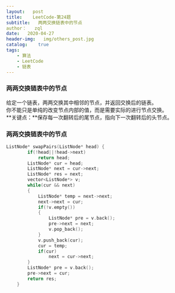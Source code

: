```yaml
---
layout:   post
title:    LeetCode-第24题
subtitle:   两两交换链表中的节点
author：   zql
date:   2020-04-27
header-img:   img/others_post.jpg
catalog:    true
tags:
    - 算法
    - LeetCode
    - 链表
---
```

### 两两交换链表中的节点  
给定一个链表，两两交换其中相邻的节点，并返回交换后的链表。  
你不能只是单纯的改变节点内部的值，而是需要实际的进行节点交换。  
**关键点：**保存每一次翻转后的尾节点，指向下一次翻转后的头节点。  
### 两两交换链表中的节点  
```c++
ListNode* swapPairs(ListNode* head) {
        if(!head||!head->next)
            return head;
        ListNode* cur = head;
        ListNode* next = cur->next;
        ListNode* res = next;
        vector<ListNode*> v;
        while(cur && next)
        {
            ListNode* temp = next->next;
            next->next = cur;
            if(!v.empty())
            {
                ListNode* pre = v.back();
                pre->next = next;
                v.pop_back();
            }
            v.push_back(cur);
            cur = temp;
            if(cur)
                next = cur->next;
        }
        ListNode* pre = v.back();
        pre->next = cur;
        return res;
    }
```
